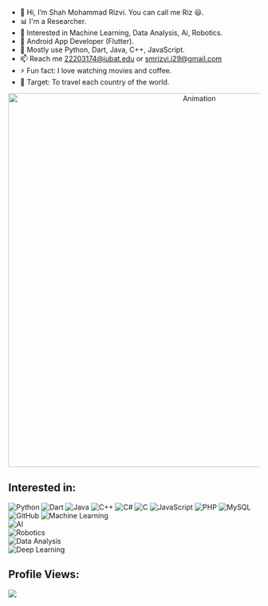 - 👋 Hi, I’m Shah Mohammad Rizvi. You can call me Riz 😃.
- 📊 I'm a Researcher.
- 👀 Interested in Machine Learning, Data Analysis, Ai, Robotics.
- 🌱 Android App Developer (Flutter).
- 🌟 Mostly use Python, Dart, Java, C++, JavaScript.
- 📫 Reach me 22203174@iubat.edu or smrizvi.i29@gmail.com
- ⚡ Fun fact: I love watching movies and coffee.
- 🎯 Target: To travel each country of the world.


<div align="center">
  <img src="neural.gif" alt="Animation" width="750px" height="auto">
</div>

## Interested in:

![Python](https://img.shields.io/badge/-Python-3776AB?logo=python&logoColor=white&style=for-the-badge)
![Dart](https://img.shields.io/badge/-Dart-0175C2?logo=dart&logoColor=white&style=for-the-badge)
![Java](https://img.shields.io/badge/-Java-007396?logo=java&logoColor=white&style=for-the-badge)
![C++](https://img.shields.io/badge/-C++-00599C?logo=cplusplus&logoColor=white&style=for-the-badge)
![C#](https://img.shields.io/badge/-C%23-239120?logo=csharp&logoColor=white&style=for-the-badge)
![C](https://img.shields.io/badge/-C-A8B9CC?logo=c&logoColor=white&style=for-the-badge)
![JavaScript](https://img.shields.io/badge/-JavaScript-F7DF1E?logo=javascript&logoColor=black&style=for-the-badge)
![PHP](https://img.shields.io/badge/-PHP-777BB4?logo=php&logoColor=white&style=for-the-badge)
![MySQL](https://img.shields.io/badge/-MySQL-4479A1?logo=mysql&logoColor=white&style=for-the-badge)
![GitHub](https://img.shields.io/badge/-GitHub-181717?logo=github&logoColor=white&style=for-the-badge) 
![Machine Learning](https://img.shields.io/badge/-Machine%20Learning-FF6F00?logo=deeplearning-dot-ai&logoColor=white&style=for-the-badge)  
![AI](https://img.shields.io/badge/-Artificial%20Intelligence-4B0082?logo=openai&logoColor=white&style=for-the-badge)  
![Robotics](https://img.shields.io/badge/-Robotics-FF4500?logo=robotframework&logoColor=white&style=for-the-badge)  
![Data Analysis](https://img.shields.io/badge/-Data%20Analysis-1E90FF?logo=tableau&logoColor=white&style=for-the-badge)  
![Deep Learning](https://img.shields.io/badge/-Deep%20Learning-8A2BE2?logo=deeplearning-dot-ai&logoColor=white&style=for-the-badge)  

## Profile Views:
[![](https://visitcount.itsvg.in/api?id=smri29&label=Profile%20Views&color=8&icon=0&pretty=true)](https://visitcount.itsvg.in)


<!---
smri29/smri29 is a ✨ special ✨ repository because its `README.md` (this file) appears on your GitHub profile.
You can click the Preview link to take a look at your changes.
--->
